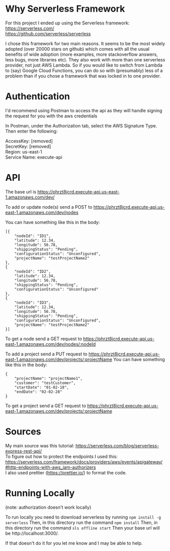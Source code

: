 # Why Serverless Framework

For this project I ended up using the Serverless framework:  
https://serverless.com/  
https://github.com/serverless/serverless  

I chose this framework for two main reasons. It seems to be the most widely adopted (over 20000 stars on github) which comes with all the usual benefits of wide adoption (more examples, more stackoverflow answers, less bugs, more libraries etc). They also work with more than one serverless provider, not just AWS Lambda. So if you would like to switch from Lambda to (say) Google Cloud Functions, you can do so with (presumably) less of a problem than if you chose a framework that was locked in to one provider.

# Authentication

I'd recommend using Postman to access the api as they will handle signing the request for you with the aws credentials

In Postman, under the Authorization tab, select the AWS Signature Type.
Then enter the following:

AccessKey: [removed]  
SecretKey: [removed]  
Region: us-east-1  
Service Name: execute-api  

# API

The base url is https://phrzt8jcrd.execute-api.us-east-1.amazonaws.com/dev/

To add or update node(s) send a POST to https://phrzt8jcrd.execute-api.us-east-1.amazonaws.com/dev/nodes

You can have something like this in the body:

```
[{
    "nodeId": "ID1",
    "latitude": 12.34,
    "longitude": 56.78,
    "shippingStatus": "Pending",
    "configurationStatus": "Unconfigured",
    "projectName": "testProjectName2"
},
{
    "nodeId": "ID2",
    "latitude": 12.34,
    "longitude": 56.78,
    "shippingStatus": "Pending",
    "configurationStatus": "Unconfigured"
},
{
    "nodeId": "ID3",
    "latitude": 12.34,
    "longitude": 56.78,
    "shippingStatus": "Pending",
    "configurationStatus": "Unconfigured",
    "projectName": "testProjectName2"
}]
```

To get a node send a GET request to https://phrzt8jcrd.execute-api.us-east-1.amazonaws.com/dev/nodes/:nodeId

To add a project send a PUT request to https://phrzt8jcrd.execute-api.us-east-1.amazonaws.com/dev/projects/:projectName
You can have something like this in the body:
```
{
    "projectName": "projectName1",
    "customer": "testCustomer",
    "startDate": "01-02-18",
    "endDate": "02-02-28"
}
```
To get a project send a GET request to https://phrzt8jcrd.execute-api.us-east-1.amazonaws.com/dev/projects/:projectName

# Sources

My main source was this tutorial: https://serverless.com/blog/serverless-express-rest-api/  
To figure out how to protect the endpoints I used this: https://serverless.com/framework/docs/providers/aws/events/apigateway/#http-endpoints-with-aws_iam-authorizers  
I also used prettier (https://prettier.io/) to format the code.

# Running Locally

(note: authorization doesn't work locally)

To run locally you need to download serverless by running ```npm install -g serverless```
Then, in this directory run the command ```npm install```
Then, in this directory run the command ```sls offline start```
Then your base url will be http://localhost:3000/.

If that doesn't do it for you let me know and I may be able to help.
